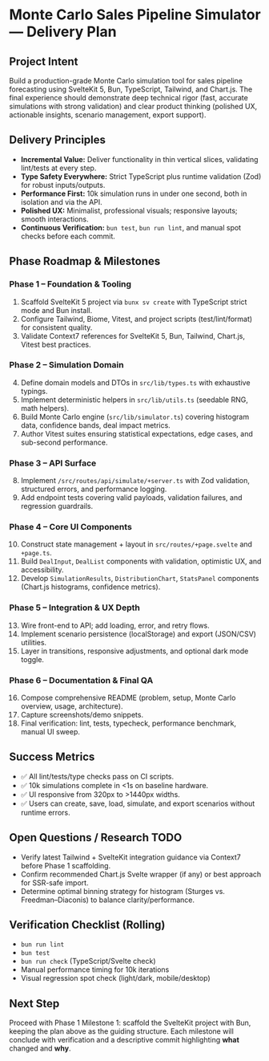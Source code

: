 # Monte Carlo Sales Pipeline Simulator — Delivery Plan

## Project Intent
Build a production-grade Monte Carlo simulation tool for sales pipeline forecasting using SvelteKit 5, Bun, TypeScript, Tailwind, and Chart.js. The final experience should demonstrate deep technical rigor (fast, accurate simulations with strong validation) and clear product thinking (polished UX, actionable insights, scenario management, export support).

## Delivery Principles
- **Incremental Value:** Deliver functionality in thin vertical slices, validating lint/tests at every step.
- **Type Safety Everywhere:** Strict TypeScript plus runtime validation (Zod) for robust inputs/outputs.
- **Performance First:** 10k simulation runs in under one second, both in isolation and via the API.
- **Polished UX:** Minimalist, professional visuals; responsive layouts; smooth interactions.
- **Continuous Verification:** `bun test`, `bun run lint`, and manual spot checks before each commit.

## Phase Roadmap & Milestones

### Phase 1 – Foundation & Tooling
1. Scaffold SvelteKit 5 project via `bunx sv create` with TypeScript strict mode and Bun install.
2. Configure Tailwind, Biome, Vitest, and project scripts (test/lint/format) for consistent quality.
3. Validate Context7 references for SvelteKit 5, Bun, Tailwind, Chart.js, Vitest best practices.

### Phase 2 – Simulation Domain
4. Define domain models and DTOs in `src/lib/types.ts` with exhaustive typings.
5. Implement deterministic helpers in `src/lib/utils.ts` (seedable RNG, math helpers).
6. Build Monte Carlo engine (`src/lib/simulator.ts`) covering histogram data, confidence bands, deal impact metrics.
7. Author Vitest suites ensuring statistical expectations, edge cases, and sub-second performance.

### Phase 3 – API Surface
8. Implement `/src/routes/api/simulate/+server.ts` with Zod validation, structured errors, and performance logging.
9. Add endpoint tests covering valid payloads, validation failures, and regression guardrails.

### Phase 4 – Core UI Components
10. Construct state management + layout in `src/routes/+page.svelte` and `+page.ts`.
11. Build `DealInput`, `DealList` components with validation, optimistic UX, and accessibility.
12. Develop `SimulationResults`, `DistributionChart`, `StatsPanel` components (Chart.js histograms, confidence metrics).

### Phase 5 – Integration & UX Depth
13. Wire front-end to API; add loading, error, and retry flows.
14. Implement scenario persistence (localStorage) and export (JSON/CSV) utilities.
15. Layer in transitions, responsive adjustments, and optional dark mode toggle.

### Phase 6 – Documentation & Final QA
16. Compose comprehensive README (problem, setup, Monte Carlo overview, usage, architecture).
17. Capture screenshots/demo snippets.
18. Final verification: lint, tests, typecheck, performance benchmark, manual UI sweep.

## Success Metrics
- ✅ All lint/tests/type checks pass on CI scripts.
- ✅ 10k simulations complete in <1s on baseline hardware.
- ✅ UI responsive from 320px to >1440px widths.
- ✅ Users can create, save, load, simulate, and export scenarios without runtime errors.

## Open Questions / Research TODO
- Verify latest Tailwind + SvelteKit integration guidance via Context7 before Phase 1 scaffolding.
- Confirm recommended Chart.js Svelte wrapper (if any) or best approach for SSR-safe import.
- Determine optimal binning strategy for histogram (Sturges vs. Freedman–Diaconis) to balance clarity/performance.

## Verification Checklist (Rolling)
- `bun run lint`
- `bun test`
- `bun run check` (TypeScript/Svelte check)
- Manual performance timing for 10k iterations
- Visual regression spot check (light/dark, mobile/desktop)

## Next Step
Proceed with Phase 1 Milestone 1: scaffold the SvelteKit project with Bun, keeping the plan above as the guiding structure. Each milestone will conclude with verification and a descriptive commit highlighting **what** changed and **why**.
